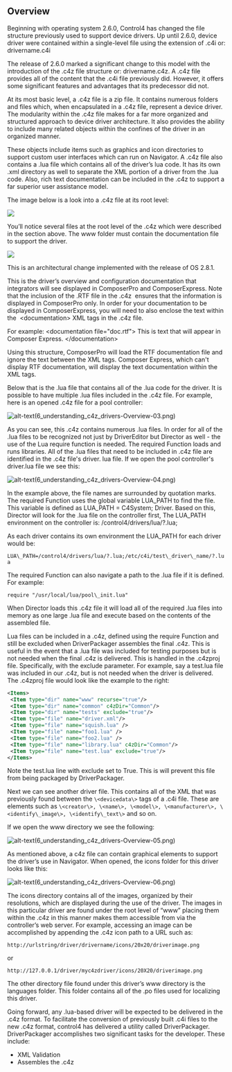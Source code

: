 ## Overview

Beginning with operating system 2.6.0, Control4 has changed the file structure previously used to support device drivers. Up until 2.6.0, device driver were contained within a single-level file using the extension of .c4i or: drivername.c4i

The release of 2.6.0 marked a significant change to this model with the introduction of the .c4z file structure or: drivername.c4z. A .c4z file provides all of the content that the .c4i file previously did. However, it offers some significant features and advantages that its predecessor did not.

At its most basic level, a .c4z file is a zip file. It contains numerous folders and files which, when encapsulated in a .c4z file, represent a device driver. The modularity within the .c4z file makes for a far more organized and structured approach to device driver architecture. It also provides the ability to include many related objects within the confines of the driver in an organized manner.

These objects include items such as graphics and icon directories to support custom user interfaces which can run on Navigator. A .c4z file also contains a .lua file which contains all of the driver’s lua code. It has its own .xml directory as well to separate the XML portion of a driver from the .lua code. Also, rich text documentation can be included in the .c4z to support a far superior user assistance model.

The image below is a look into a .c4z file at its root level:

<img src="images/6_understanding_c4z_drivers-Overview-01.png"/>

You’ll notice several files at the root level of the .c4z which were described in the section above. The www folder must contain the documentation file to support the driver.

<img src="images/6_understanding_c4z_drivers-Overview-02.png"/>

This is an architectural change implemented with the release of OS 2.8.1.

This is the driver’s overview and configuration documentation that integrators will see displayed in ComposerPro and ComposerExpress. Note that the inclusion of the .RTF file in the .c4z  ensures that the information is displayed in ComposerPro only. In order for your documentation to be displayed in ComposerExpress, you will need to also enclose the text within the  \<documentation\> XML tags in the .c4z file.

For example:
\<documentation file="doc.rtf"\> This is text that will appear in Composer Express. \</documentation\> 

Using this structure, ComposerPro will load the RTF documentation file and ignore the text between the XML tags. Composer Express, which can't display RTF documentation, will display the text documentation within the XML tags.

Below that is the .lua file that contains all of the .lua code for the driver. It is possible to have multiple .lua files included in the .c4z file. For example, here is an opened .c4z file for a pool controller:

![alt-text]()(6\_understanding\_c4z\_drivers-Overview-03.png)

As you can see, this .c4z contains numerous .lua files. In order for all of the .lua files to be recognized not just by DriverEditor but Director as well - the use of the Lua require function is needed. The required Function loads and runs libraries. All of the .lua files that need to be included in .c4z file are identified in the .c4z file's driver. lua file. If we open the pool controller's driver.lua file we see this:

![alt-text]()(6\_understanding\_c4z\_drivers-Overview-04.png)

In the example above, the file names are surrounded by quotation marks. The required Function uses the global variable LUA\_PATH to find the file. This variable is defined as LUA\_PATH = C4System; Driver. Based on this, Director will look for the .lua file on the controller first, The LUA\_PATH environment on the controller is:
/control4/drivers/lua/?.lua;

As each driver contains its own environment the LUA\_PATH for each driver would be:

`LUA\_PATH=/control4/drivers/lua/?.lua;/etc/c4i/test\_driver\_name/?.lua`

The required Function can also navigate a path to the .lua file if it is defined. For example:

`require "/usr/local/lua/pool\_init.lua"`

When Director loads this .c4z file it will load all of the required .lua files into memory as one large .lua file and execute based on the contents of the assembled file.

Lua files can be included in a .c4z, defined using the require Function and still be excluded when DriverPackager assembles the final .c4z. This is useful in the event that a .lua file was included for testing purposes but is not needed when the final .c4z is delivered. This is handled in the .c4zproj file. Specifically, with the exclude parameter. For example, say a test.lua file was included in our .c4z, but is not needed when the driver is delivered. The .c4zproj file would look like the example to the right:

```xml
<Items>
 <Item type="dir" name="www" recurse="true"/>
 <Item type="dir" name="common" c4zDir="Common"/>
 <Item type="dir" name="tests" exclude="true"/>
 <Item type="file" name="driver.xml"/>
 <Item type="file" name="squish.lua" />
 <Item type="file" name="foo1.lua" />
 <Item type="file" name="foo2.lua" />
 <Item type="file" name="library.lua" c4zDir="Common"/>
 <Item type="file" name="test.lua" exclude="true"/>
</Items>
```

Note the test.lua line with exclude set to True. This is will prevent this file from being packaged by DriverPackager.

Next we can see another driver file. This contains all of the XML that was previously found between the `\<devicedata\>` tags of a .c4i file. These are elements such as `\<creator\>, \<name\>, \<model\>, \<manufacturer\>, \<identify\_image\>, \<identify\_text\>` and so on.

If we open the www directory we see the following:

![alt-text]()(6\_understanding\_c4z\_drivers-Overview-05.png)

As mentioned above, a c4z file can contain graphical elements to support the driver’s use in Navigator. When opened, the icons folder for this driver looks like this:

![alt-text]()(6\_understanding\_c4z\_drivers-Overview-06.png)

The icons directory contains all of the images, organized by their resolutions, which are displayed during the use of the driver. The images in this particular driver are found under the root level of “www” placing them within the .c4z in this manner makes them accessible from via the controller’s web server. For example, accessing an image can be accomplished by appending the .c4z icon path to a URL such as:

`http://urlstring/driver/drivername/icons/20x20/driverimage.png`

or

`http://127.0.0.1/driver/myc4zdriver/icons/20X20/driverimage.png`

The other directory file found under this driver’s www directory is the languages folder. This folder contains all of the .po files used for localizing this driver.

Going forward, any .lua-based driver will be expected to be delivered in the .c4z format. To facilitate the conversion of previously built .c4i files to the new .c4z format, control4 has delivered a utility called DriverPackager. DriverPackager accomplishes two significant tasks for the developer. These include:

- XML Validation
- Assembles the .c4z






